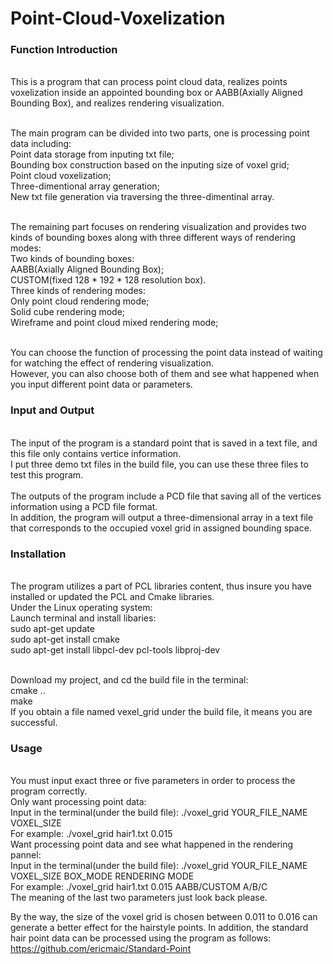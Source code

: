 # Point-Cloud-Voxelization

### Function Introduction
<br>This is a program that can process point cloud data, realizes points voxelization inside an appointed bounding box or AABB(Axially Aligned Bounding Box), and realizes rendering visualization.

<br>The main program can be divided into two parts, one is processing point data including:
<br>Point data storage from inputing txt file;
<br>Bounding box construction based on the inputing size of voxel grid; 
<br>Point cloud voxelization;
<br>Three-dimentional array generation;
<br>New txt file generation via traversing the three-dimentinal array.

<br>The remaining part focuses on rendering visualization and provides two kinds of bounding boxes along with three different ways of rendering modes:
<br>Two kinds of bounding boxes:
<br>AABB(Axially Aligned Bounding Box);
<br>CUSTOM(fixed 128 * 192 * 128 resolution box).
<br>Three kinds of rendering modes:
<br>Only point cloud rendering mode;
<br>Solid cube rendering mode;
<br>Wireframe and point cloud mixed rendering mode;

<br>You can choose the function of processing the point data instead of waiting for watching the effect of rendering visualization.
<br>However, you can also choose both of them and see what happened when you input different point data or parameters.

### Input and Output
<br>The input of the program is a standard point that is saved in a text file, and this file only contains vertice information.
<br>I put three demo txt files in the build file, you can use these three files to test this program.
<br>
<br>The outputs of the program include a PCD file that saving all of the vertices information using a PCD file format.
<br>In addition, the program will output a three-dimensional array in a text file that corresponds to the occupied voxel grid in assigned bounding space. 

### Installation
<br>The program utilizes a part of PCL libraries content, thus insure you have installed or updated the PCL and Cmake libraries.
<br>Under the Linux operating system:
<br>Launch terminal and install libaries:
<br>sudo apt-get update
<br>sudo apt-get install cmake
<br>sudo apt-get install libpcl-dev pcl-tools libproj-dev

<br>Download my project, and cd the build file in the terminal:
<br>cmake ..
<br>make
<br>If you obtain a file named vexel_grid under the build file, it means you are successful.

### Usage
<br>You must input exact three or five parameters in order to process the program correctly.
<br>Only want processing point data:
<br>Input in the terminal(under the build file): ./voxel_grid YOUR_FILE_NAME VOXEL_SIZE
<br>For example: ./voxel_grid hair1.txt 0.015
<br>Want processing point data and see what happened in the rendering pannel:
<br>Input in the terminal(under the build file): ./voxel_grid YOUR_FILE_NAME VOXEL_SIZE BOX_MODE RENDERING MODE
<br>For example: ./voxel_grid hair1.txt 0.015 AABB/CUSTOM A/B/C
<br>The meaning of the last two parameters just look back please.

By the way, the size of the voxel grid is chosen between 0.011 to 0.016 can generate a better effect for the hairstyle points.
In addition, the standard hair point data can be processed using the program as follows:
https://github.com/ericmaic/Standard-Point




